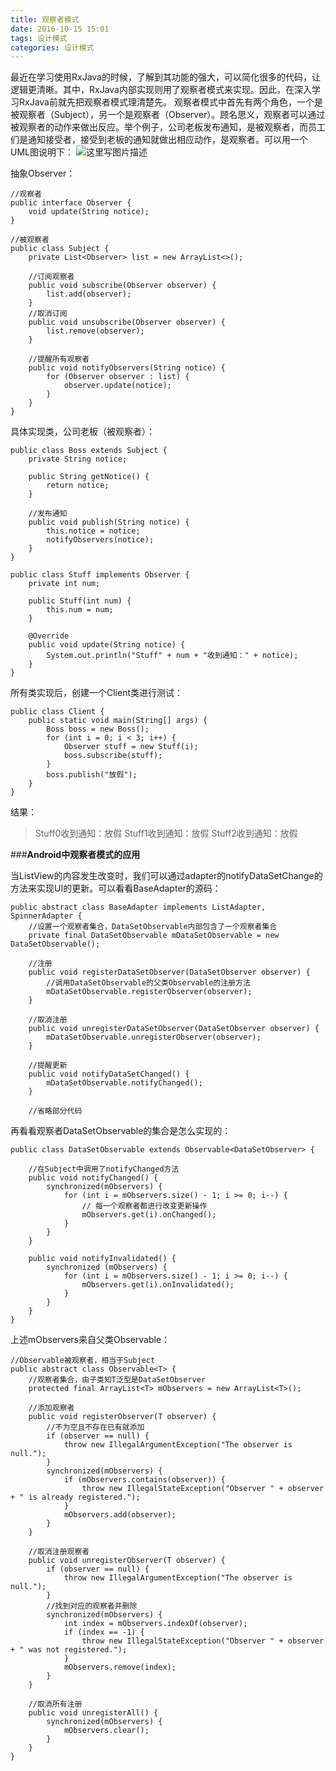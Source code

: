 ```yaml
---
title: 观察者模式
date: 2016-10-15 15:01
tags: 设计模式
categories: 设计模式
---
```

最近在学习使用RxJava的时候，了解到其功能的强大，可以简化很多的代码，让逻辑更清晰。其中，RxJava内部实现则用了观察者模式来实现。因此，在深入学习RxJava前就先把观察者模式理清楚先。
观察者模式中首先有两个角色，一个是被观察者（Subject），另一个是观察者（Observer）。顾名思义，观察者可以通过被观察者的动作来做出反应。举个例子，公司老板发布通知，是被观察者，而员工们是通知接受者，接受到老板的通知就做出相应动作，是观察者。可以用一个UML图说明下：
![这里写图片描述](http://img.blog.csdn.net/20161015134209258)
<!--more-->
抽象Observer： 
```
//观察者
public interface Observer {
    void update(String notice);
}
```

```
//被观察者
public class Subject {
    private List<Observer> list = new ArrayList<>();

	//订阅观察者
    public void subscribe(Observer observer) {
        list.add(observer);
    }
	//取消订阅
    public void unsubscribe(Observer observer) {
        list.remove(observer);
    }

	//提醒所有观察者
    public void notifyObservers(String notice) {
        for (Observer observer : list) {
            observer.update(notice);
        }
    }
}
```
具体实现类，公司老板（被观察者）：

```
public class Boss extends Subject {
    private String notice;

    public String getNotice() {
        return notice;
    }
	
	//发布通知
    public void publish(String notice) {
        this.notice = notice;
        notifyObservers(notice);
    }
}
```

```
public class Stuff implements Observer {
    private int num;

    public Stuff(int num) {
        this.num = num;
    }

    @Override
    public void update(String notice) {
        System.out.println("Stuff" + num + "收到通知：" + notice);
    }
}
```
所有类实现后，创建一个Client类进行测试：

```
public class Client {
    public static void main(String[] args) {
        Boss boss = new Boss();
        for (int i = 0; i < 3; i++) {
            Observer stuff = new Stuff(i);
            boss.subscribe(stuff);
        }
        boss.publish("放假");
    }
}
```
结果：

> Stuff0收到通知：放假
>Stuff1收到通知：放假
>Stuff2收到通知：放假 

###**Android中观察者模式的应用**

当ListView的内容发生改变时，我们可以通过adapter的notifyDataSetChange的方法来实现UI的更新。可以看看BaseAdapter的源码：

```
public abstract class BaseAdapter implements ListAdapter, SpinnerAdapter {
	//设置一个观察者集合，DataSetObservable内部包含了一个观察者集合
    private final DataSetObservable mDataSetObservable = new DataSetObservable();
    
    //注册
    public void registerDataSetObserver(DataSetObserver observer) {
	    //调用DataSetObservable的父类Observable的注册方法
        mDataSetObservable.registerObserver(observer);
    }

	//取消注册
    public void unregisterDataSetObserver(DataSetObserver observer) {
        mDataSetObservable.unregisterObserver(observer);
    }
    
    //提醒更新
    public void notifyDataSetChanged() {
        mDataSetObservable.notifyChanged();
    }

	//省略部分代码
```
再看看观察者DataSetObservable的集合是怎么实现的：

```
public class DataSetObservable extends Observable<DataSetObserver> {

	//在Subject中调用了notifyChanged方法
    public void notifyChanged() {
        synchronized(mObservers) {
            for (int i = mObservers.size() - 1; i >= 0; i--) {
				// 每一个观察者都进行改变更新操作
                mObservers.get(i).onChanged();
            }
        }
    }
    
    public void notifyInvalidated() {
        synchronized (mObservers) {
            for (int i = mObservers.size() - 1; i >= 0; i--) {
                mObservers.get(i).onInvalidated();
            }
        }
    }
}
```
上述mObservers来自父类Observable：

```
//Observable被观察者，相当于Subject
public abstract class Observable<T> {
    //观察者集合，由子类知T泛型是DataSetObserver
    protected final ArrayList<T> mObservers = new ArrayList<T>();

	//添加观察者
    public void registerObserver(T observer) {
        //不为空且不存在已有就添加
        if (observer == null) {
            throw new IllegalArgumentException("The observer is null.");
        }
        synchronized(mObservers) {
            if (mObservers.contains(observer)) {
                throw new IllegalStateException("Observer " + observer + " is already registered.");
            }
            mObservers.add(observer);
        }
    }
    
    //取消注册观察者
    public void unregisterObserver(T observer) {
        if (observer == null) {
            throw new IllegalArgumentException("The observer is null.");
        }
        //找到对应的观察者并删除
        synchronized(mObservers) {
            int index = mObservers.indexOf(observer);
            if (index == -1) {
                throw new IllegalStateException("Observer " + observer + " was not registered.");
            }
            mObservers.remove(index);
        }
    }

	//取消所有注册
    public void unregisterAll() {
        synchronized(mObservers) {
            mObservers.clear();
        }
    }
}
```
